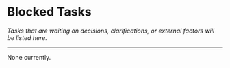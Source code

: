 # Blocked Tasks

_Tasks that are waiting on decisions, clarifications, or external factors will be listed here._

---

None currently.
